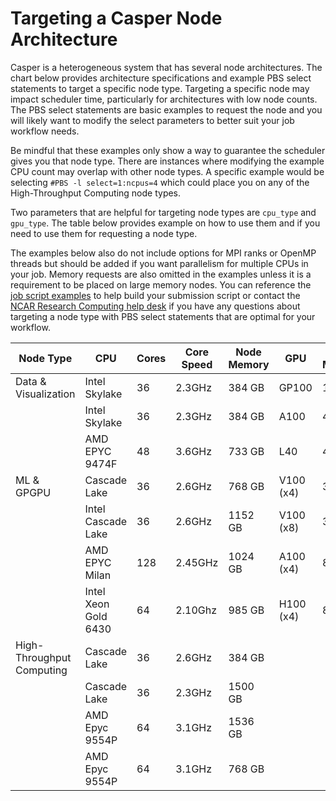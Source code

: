 # Targeting a Casper Node Architecture

Casper is a heterogeneous system that has several node architectures.  The chart below provides architecture specifications and example PBS select statements to target a specific node type.  Targeting a specific node may impact scheduler time, particularly for architectures with low node counts.  The PBS select statements are basic examples to request the node and you will likely want to modify the select parameters to better suit your job workflow needs.

Be mindful that these examples only show a way to guarantee the scheduler gives you that node type.  There are instances where modifying the example CPU count may overlap with other node types.  A specific example would be selecting `#PBS -l select=1:ncpus=4` which could place you on any of the High-Throughput Computing node types.

Two parameters that are helpful for targeting node types are `cpu_type` and `gpu_type`.  The table below provides example on how to use them and if you need to use them for requesting a node type.

The examples below also do not include options for MPI ranks or OpenMP threads but should be added if you want parallelism for multiple CPUs in your job.  Memory requests are also omitted in the examples unless it is a requirement to be placed on large memory nodes.  You can reference the [job script examples](casper-job-script-examples.md) to help build your submission script or contact the [NCAR Research Computing help desk](https://rchelp.ucar.edu/) if you have any questions about targeting a node type with PBS select statements that are optimal for your workflow.

| Node Type                | CPU            | Cores | Core Speed | Node Memory | GPU          | GPU Memory | Node Count | PBS Select Statements                                                   |
|--------------------------|----------------|-------|------------|-------------|--------------|------------|-------|--------------------------------------------------------------------------|
| Data & Visualization     | Intel Skylake  | 36    | 2.3GHz     | 384 GB      | GP100        | 16 GB      | 9     | -l select=1:ncpus=1:ngpus=1 -l gpu_type=gp100                            |
|                          | Intel Skylake  | 36    | 2.3GHz     | 384 GB      | A100         | 40 GB      | 3     | -l select=1:ncpus=1:ngpus=1:cpu_type=skylake -l gpu_type=a100            |
|                          | AMD EPYC 9474F | 48   | 3.6GHz           | 733 GB            | L40          | 48 GB           | 6     | -l select=1:ncpus=1:ngpus=1 -l gpu_type=l40            |
| ML & GPGPU               | Cascade Lake   | 36    | 2.6GHz     | 768 GB      | V100 (x4)    | 32 GB      | 4     | -l select=1:ncpus=1:ngpus=4 -l gpu_type=v100                             |
|                          | Intel Cascade Lake   | 36    | 2.6GHz     | 1152 GB     | V100 (x8)    | 32 GB      | 6     | -l select=1:ncpus=8:mpiprocs=8:ngpus=8 -l gpu_type=v100                             |
|                          | AMD EPYC Milan     | 128   | 2.45GHz    | 1024 GB     | A100 (x4)    | 80 GB      | 8     | -l select=1:ncpus=4:mpiprocs=4:ngpus=4:cpu_type=milan -l gpu_type=a100              |
|                          | Intel Xeon Gold 6430     | 64    | 2.10Ghz        | 985 GB            | H100 (x4)    | 80 GB      | 2     | -l select=1:ncpus=4:mpiprocs=4:ngpus=4 -l gpu_type=h100                             |
| High-Throughput Computing| Cascade Lake   | 36    | 2.6GHz     | 384 GB      |              |            | 62    | -l select=1:ncpus=36:cpu_type=cascadelake                             |
|                          | Cascade Lake   | 36    | 2.3GHz     | 1500 GB     |              |            | 2     | -l select=1:ncpus=36:cpu_type=cascadelake:mem=800GB                   |
|                          | AMD Epyc 9554P           | 64    | 3.1GHz           | 1536 GB     |              |            | 6     | -l select=1:ncpus=64:mem=800GB                  |
|                          | AMD Epyc 9554P           | 64    | 3.1GHz           | 768 GB     |              |            | 64     | -l select=1:ncpus=64:cpu_type=genoa                  |
